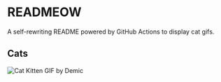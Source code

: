 # READMEOW

A self-rewriting README powered by GitHub Actions to display cat gifs.

## Cats

![Cat Kitten GIF by Demic](https://media0.giphy.com/media/3oriO0OEd9QIDdllqo/200.gif?cid=9acd02dae0nijkr8y0755vnk26512yiqyu9iib3c7z471o5a&ep=v1_gifs_search&rid=200.gif&ct=g)

